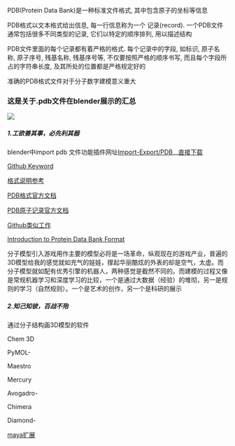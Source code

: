 PDB(Protein Data Bank)是一种标准文件格式, 其中包含原子的坐标等信息

PDB格式以文本格式给出信息, 每一行信息称为一个 记录(record). 一个PDB文件通常包括很多不同类型的记录, 它们以特定的顺序排列, 用以描述结构

PDB文件里面的每个记录都有着严格的格式. 每个记录中的字段, 如标识, 原子名称, 原子序号, 残基名称, 残基序号等, 不仅要按照严格的顺序书写, 而且每个字段所占的字符串长度, 及其所处的位置都是严格规定好的

准确的PDB格式文件对于分子数字建模意义重大

### 这是关于.pdb文件在blender展示的汇总

![](https://wiki.blender.org/skins/naiad/images/blender_logo.png)
##### 1.工欲善其事，必先利其器
    
blender中import pdb 文件功能插件网址[Import-Export/PDB](https://wiki.blender.org/index.php/Extensions:2.6/Py/Scripts/Import-Export/PDB)__[直接下载](http://development.root-1.de/X-Download/io_mesh_pdb.zip)

[Github Keyword](https://github.com/search?l=Python&o=desc&q=pdb&s=stars&type=Repositories&utf8=%E2%9C%93)


[格式说明参考](http://jerkwin.github.io/2015/06/05/PDB%E6%96%87%E4%BB%B6%E6%A0%BC%E5%BC%8F%E8%AF%B4%E6%98%8E/)

[PDB格式官方文档](http://www.wwpdb.org/documentation/file-format)

[PDB原子记录官方文档](http://www.wwpdb.org/documentation/file-format-content/format33/sect9.html)

[Github类似工作](https://github.com/bigwiv/Biopython-cn/blob/master/cn/chr11.rst)

[Introduction to Protein Data Bank Format](http://www.cgl.ucsf.edu/chimera/docs/UsersGuide//tutorials/framepdbintro.html)

分子模型引入游戏用作主要的模型必将是一场革命，纵观现在的游戏产业，普遍的3D模型给我的感觉就如充气的娃娃，撑起华丽酷炫的外表的却是空气，太虚。而分子模型就如配有优秀引擎的机器人，两种感觉是截然不同的。而建模的过程又像是常规机器学习和深度学习的比较，一个是通过大数据（经验）的堆彻，另一是规则的学习（自然规则）。一个是艺术的创作，另一个是科研的展示

##### 2.知己知彼，百战不殆

通过分子结构画3D模型的软件

Chem 3D

PyMOL-

Maestro

Mercury

Avogadro-

Chimera

Diamond-

[maya扩展](http://www.molecularmovies.com/toolkit/)

